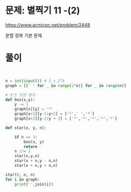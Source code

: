 # 문제: 별찍기 11 -(2)
https://www.acmicpc.net/problem/2448

분할 정복 기본 문제

# 풀이
``` python


n = int(input()) # 3 x 2^k
graph = [[' ' for _ in range(2*n)] for _ in range(n)]

# 3*3 모양 함수
def box(x,y):
    y -= 1
    graph[x][y] = '*'
    graph[x+1][y-1:y+2] = ['*',' ','*']
    graph[x+2][y-2:y + 3] = ['*','*','*','*','*']

def star(x, y, n):

    if n == 3:
        box(x, y)
        return
    n //= 2
    star(x,y,n)
    star(x + n,y - n,n)
    star(x + n,y + n,n)

star(0, n, n)
for i in graph:
    print(''.join(i))

```
